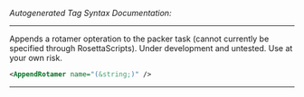 <!-- THIS IS AN AUTOGENERATED FILE: Don't edit it directly, instead change the schema definition in the code itself. -->

_Autogenerated Tag Syntax Documentation:_

---
Appends a rotamer opteration to the packer task (cannot currently be specified through RosettaScripts). Under development and untested. Use at your own risk.

```xml
<AppendRotamer name="(&string;)" />
```



---
